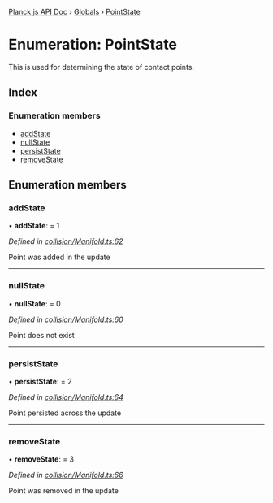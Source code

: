 [Planck.js API Doc](../README.md) › [Globals](../globals.md) › [PointState](pointstate.md)

# Enumeration: PointState

This is used for determining the state of contact points.

## Index

### Enumeration members

* [addState](pointstate.md#addstate)
* [nullState](pointstate.md#nullstate)
* [persistState](pointstate.md#persiststate)
* [removeState](pointstate.md#removestate)

## Enumeration members

###  addState

• **addState**: = 1

*Defined in [collision/Manifold.ts:62](https://github.com/shakiba/planck.js/blob/1bc1208/src/collision/Manifold.ts#L62)*

Point was added in the update

___

###  nullState

• **nullState**: = 0

*Defined in [collision/Manifold.ts:60](https://github.com/shakiba/planck.js/blob/1bc1208/src/collision/Manifold.ts#L60)*

Point does not exist

___

###  persistState

• **persistState**: = 2

*Defined in [collision/Manifold.ts:64](https://github.com/shakiba/planck.js/blob/1bc1208/src/collision/Manifold.ts#L64)*

Point persisted across the update

___

###  removeState

• **removeState**: = 3

*Defined in [collision/Manifold.ts:66](https://github.com/shakiba/planck.js/blob/1bc1208/src/collision/Manifold.ts#L66)*

Point was removed in the update
